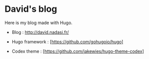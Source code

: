 # David's blog

Here is my blog made with Hugo.

  * Blog : http://david.nadasi.fr/

  * Hugo framework : [https://github.com/gohugoio/hugo]
  * Codex theme : [https://github.com/jakewies/hugo-theme-codex]
